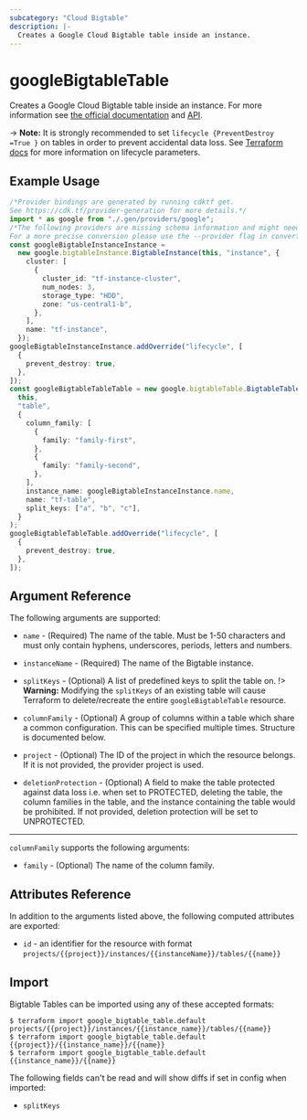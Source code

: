 ```yaml
---
subcategory: "Cloud Bigtable"
description: |-
  Creates a Google Cloud Bigtable table inside an instance.
---
```


# googleBigtableTable

Creates a Google Cloud Bigtable table inside an instance. For more information see
[the official documentation](https://cloud.google.com/bigtable/) and
[API](https://cloud.google.com/bigtable/docs/go/reference).

\-> **Note:** It is strongly recommended to set `lifecycle {PreventDestroy =True }`
on tables in order to prevent accidental data loss. See
[Terraform docs](https://www.terraform.io/docs/configuration/resources.html#prevent_destroy)
for more information on lifecycle parameters.

## Example Usage

```typescript
/*Provider bindings are generated by running cdktf get.
See https://cdk.tf/provider-generation for more details.*/
import * as google from "./.gen/providers/google";
/*The following providers are missing schema information and might need manual adjustments to synthesize correctly: google.
For a more precise conversion please use the --provider flag in convert.*/
const googleBigtableInstanceInstance =
  new google.bigtableInstance.BigtableInstance(this, "instance", {
    cluster: [
      {
        cluster_id: "tf-instance-cluster",
        num_nodes: 3,
        storage_type: "HDD",
        zone: "us-central1-b",
      },
    ],
    name: "tf-instance",
  });
googleBigtableInstanceInstance.addOverride("lifecycle", [
  {
    prevent_destroy: true,
  },
]);
const googleBigtableTableTable = new google.bigtableTable.BigtableTable(
  this,
  "table",
  {
    column_family: [
      {
        family: "family-first",
      },
      {
        family: "family-second",
      },
    ],
    instance_name: googleBigtableInstanceInstance.name,
    name: "tf-table",
    split_keys: ["a", "b", "c"],
  }
);
googleBigtableTableTable.addOverride("lifecycle", [
  {
    prevent_destroy: true,
  },
]);

```

## Argument Reference

The following arguments are supported:

*   `name` - (Required) The name of the table. Must be 1-50 characters and must only contain hyphens, underscores, periods, letters and numbers.

*   `instanceName` - (Required) The name of the Bigtable instance.

*   `splitKeys` - (Optional) A list of predefined keys to split the table on.
    !> **Warning:** Modifying the `splitKeys` of an existing table will cause Terraform
    to delete/recreate the entire `googleBigtableTable` resource.

*   `columnFamily` - (Optional) A group of columns within a table which share a common configuration. This can be specified multiple times. Structure is documented below.

*   `project` - (Optional) The ID of the project in which the resource belongs. If it
    is not provided, the provider project is used.

*   `deletionProtection` - (Optional) A field to make the table protected against data loss i.e. when set to PROTECTED, deleting the table, the column families in the table, and the instance containing the table would be prohibited. If not provided, deletion protection will be set to UNPROTECTED.

***

`columnFamily` supports the following arguments:

* `family` - (Optional) The name of the column family.

## Attributes Reference

In addition to the arguments listed above, the following computed attributes are
exported:

* `id` - an identifier for the resource with format `projects/{{project}}/instances/{{instanceName}}/tables/{{name}}`

## Import

Bigtable Tables can be imported using any of these accepted formats:

```console
$ terraform import google_bigtable_table.default projects/{{project}}/instances/{{instance_name}}/tables/{{name}}
$ terraform import google_bigtable_table.default {{project}}/{{instance_name}}/{{name}}
$ terraform import google_bigtable_table.default {{instance_name}}/{{name}}
```

The following fields can't be read and will show diffs if set in config when imported:

* `splitKeys`
